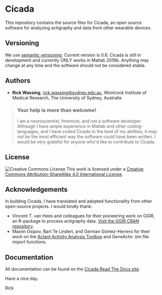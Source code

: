 # Cicada

This repository contains the source files for Cicada, an open source software for analyzing actigraphy and data from other wearable devices.

## Versioning

We use [semantic versioning](http://semver.org/). Current version is 0.6. Cicada is still in development and currently ONLY works in Matlab 2019b. Anything may change at any time and the software should not be considered stable.

## Authors

- **Rick Wassing**, rick.wassing@sydney.edu.au, Woolcock Institute of Medical Research, The University of Sydney, Australia

> ### Your help is more than welcome!
>
> I am a neuroscientist, foremost, and not a software developer. Although I have ample experience in Matlab and other coding-languages, and I have coded Cicada to the best of my abilities, it may not be the most efficient way the software could have been written. I would be very grateful for anyone who'd like to contribute to Cicada.

## License

![Creative Commons License](https://i.creativecommons.org/l/by-sa/4.0/80x15.png) This work is licensed under a [Creative Commons Attribution-ShareAlike 4.0 International License](http://creativecommons.org/licenses/by-sa/4.0/).

## Acknowledgements

In building Cicada, I have translated and adopted functionality from other open-source projects.
I would kindly thank:

- Vincent T. van Hees and colleagues for their pioneering work on GGIR, an R-package to process actigraphy data. [Visit the GGIR CRAN repository](https://cran.r-project.org/web/packages/GGIR/index.html).
- Maxim Osipov, Bart Te Lindert, and German Gómez-Herrero for their work on the [Actant Activity Analysis Toolbox](https://github.com/btlindert/actant-1) and GeneActiv .bin file import functions.

## Documentation

All documentation can be found on the [Cicada Read The Docs site](https://cicada-actigraphy-suite.readthedocs.io).

Have a nice day.

Rick
